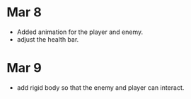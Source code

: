 # Mar 8
- Added animation for the player and enemy.
- adjust the health bar.
# Mar 9
- add rigid body so that the enemy and player can interact. 
